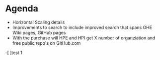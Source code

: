 # Agenda

* Horizontal Scaling details
* Improvements to search to include improved search that spans GHE Wiki pages, GitHub pages
* With the purchase will HPE and HPI get X number of organziation and free public repo's on GitHub.com

-[ ]test 1
